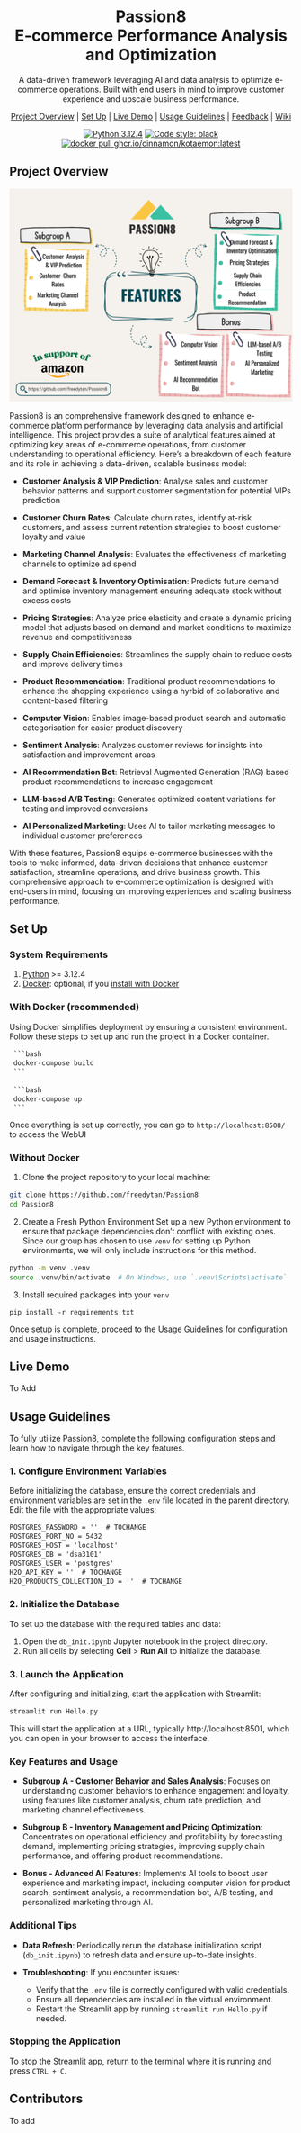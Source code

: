 <div align="center">

# Passion8 <br> E-commerce Performance Analysis and Optimization

A data-driven framework leveraging AI and data analysis to optimize e-commerce operations. Built with end users in mind to improve customer experience and upscale business performance.

[Project Overview](#project-overview) |
[Set Up](#set-up) |
[Live Demo](#live-demo) |
[Usage Guidelines](#usage-guidelines) |
[Feedback](https://github.com/freedytan/Passion8/issues) |
[Wiki](https://github.com/freedytan/Passion8/)

[![Python 3.12.4](https://img.shields.io/badge/python-3.12.4-blue.svg)](https://www.python.org/downloads/release/python-3124/)
[![Code style: black](https://img.shields.io/badge/code%20style-black-000000.svg)](https://github.com/psf/black)
<a href="https://github.com/freedytan/Passion8" target="_blank">
<img src="https://img.shields.io/badge/docker_pull-Passion8:latest-brightgreen" alt="docker pull ghcr.io/cinnamon/kotaemon:latest"></a>

</div>

## Project Overview

![features](images/features.png)

Passion8 is an comprehensive framework designed to enhance e-commerce platform performance by leveraging data analysis and artificial intelligence. This project provides a suite of analytical features aimed at optimizing key areas of e-commerce operations, from customer understanding to operational efficiency. Here’s a breakdown of each feature and its role in achieving a data-driven, scalable business model:

- **Customer Analysis & VIP Prediction**: Analyse sales and customer behavior patterns and support customer segmentation for potential VIPs prediction

- **Customer Churn Rates**: Calculate churn rates, identify at-risk customers, and assess current retention strategies to boost customer loyalty and value

- **Marketing Channel Analysis**: Evaluates the effectiveness of marketing channels to optimize ad spend

- **Demand Forecast & Inventory Optimisation**: Predicts future demand and optimise inventory management ensuring adequate stock without excess costs

- **Pricing Strategies**: Analyze price elasticity and create a dynamic pricing model that adjusts based on demand and market conditions to maximize revenue and competitiveness

- **Supply Chain Efficiencies**: Streamlines the supply chain to reduce costs and improve delivery times

- **Product Recommendation**: Traditional product recommendations to enhance the shopping experience using a hyrbid of collaborative and content-based filtering

- **Computer Vision**: Enables image-based product search and automatic categorisation for easier product discovery

- **Sentiment Analysis**: Analyzes customer reviews for insights into satisfaction and improvement areas

- **AI Recommendation Bot**: Retrieval Augmented Generation (RAG) based product recommendations to increase engagement

- **LLM-based A/B Testing**: Generates optimized content variations for testing and improved conversions

- **AI Personalized Marketing**: Uses AI to tailor marketing messages to individual customer preferences


With these features, Passion8 equips e-commerce businesses with the tools to make informed, data-driven decisions that enhance customer satisfaction, streamline operations, and drive business growth. This comprehensive approach to e-commerce optimization is designed with end-users in mind, focusing on improving experiences and scaling business performance.

## Set Up

### System Requirements
1. [Python](https://www.python.org/downloads/) >= 3.12.4
2. [Docker](https://www.docker.com/): optional, if you [install with Docker](#with-docker-recommended)

### With Docker (recommended)

Using Docker simplifies deployment by ensuring a consistent environment. Follow these steps to set up and run the project in a Docker container. 


     ```bash
     docker-compose build
     ```

     ```bash
     docker-compose up
     ```

Once everything is set up correctly, you can go to `http://localhost:8508/` to access the WebUI

### Without Docker

1. Clone the project repository to your local machine:

```bash
git clone https://github.com/freedytan/Passion8
cd Passion8
```

2. Create a Fresh Python Environment Set up a new Python environment to ensure that package dependencies don’t conflict with existing ones. Since our group has chosen to use `venv` for setting up Python environments, we will only include instructions for this method.

```bash
python -m venv .venv
source .venv/bin/activate  # On Windows, use `.venv\Scripts\activate`
```

3. Install required packages into your `venv`

```
pip install -r requirements.txt
```
Once setup is complete, proceed to the [Usage Guidelines](#usage-guidelines) for configuration and usage instructions.

## Live Demo

To Add

## Usage Guidelines

To fully utilize Passion8, complete the following configuration steps and learn how to navigate through the key features.

### 1. Configure Environment Variables
Before initializing the database, ensure the correct credentials and environment variables are set in the `.env` file located in the parent directory. Edit the file with the appropriate values:

```env
POSTGRES_PASSWORD = ''  # TOCHANGE
POSTGRES_PORT_NO = 5432 
POSTGRES_HOST = 'localhost'
POSTGRES_DB = 'dsa3101'
POSTGRES_USER = 'postgres'
H2O_API_KEY = ''  # TOCHANGE
H2O_PRODUCTS_COLLECTION_ID = ''  # TOCHANGE
```

### 2. Initialize the Database
To set up the database with the required tables and data:
1. Open the `db_init.ipynb` Jupyter notebook in the project directory.
2. Run all cells by selecting **Cell** > **Run All** to initialize the database.

### 3. Launch the Application
After configuring and initializing, start the application with Streamlit:

```bash
streamlit run Hello.py
```

This will start the application at a URL, typically http://localhost:8501, which you can open in your browser to access the interface.

### Key Features and Usage

- **Subgroup A - Customer Behavior and Sales Analysis**: Focuses on understanding customer behaviors to enhance engagement and loyalty, using features like customer analysis, churn rate prediction, and marketing channel effectiveness.

- **Subgroup B - Inventory Management and Pricing Optimization**: Concentrates on operational efficiency and profitability by forecasting demand, implementing pricing strategies, improving supply chain performance, and offering product recommendations.

- **Bonus - Advanced AI Features**: Implements AI tools to boost user experience and marketing impact, including computer vision for product search, sentiment analysis, a recommendation bot, A/B testing, and personalized marketing through AI.

### Additional Tips

- **Data Refresh**: Periodically rerun the database initialization script (`db_init.ipynb`) to refresh data and ensure up-to-date insights.

- **Troubleshooting**: If you encounter issues:
  - Verify that the `.env` file is correctly configured with valid credentials.
  - Ensure all dependencies are installed in the virtual environment.
  - Restart the Streamlit app by running `streamlit run Hello.py` if needed.

### Stopping the Application
To stop the Streamlit app, return to the terminal where it is running and press `CTRL + C`.

## Contributors
To add